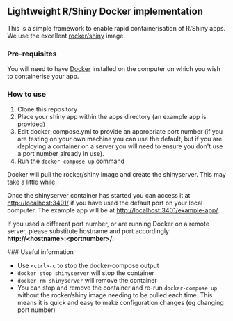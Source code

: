 ## Lightweight R/Shiny Docker implementation

This is a simple framework to enable rapid containerisation of R/Shiny apps. We use the excellent [rocker/shiny](https://github.com/rocker-org/shiny) image.

### Pre-requisites

You will need to have [Docker](https://www.docker.com/) installed on the computer on which you wish to containerise your app. 

### How to use

1. Clone this repository
2. Place your shiny app within the apps directory (an example app is provided)
3. Edit docker-compose.yml to provide an appropriate port number (if you are testing on your own machine you can use the default, but if you are deploying a container on a server you will need to ensure you don't use a port number already in use).
4. Run the ```docker-compose up``` command

Docker will pull the rocker/shiny image and create the shinyserver. This may take a little while. 

Once the shinyserver container has started you can access it at [http://localhost:3401/](http://localhost:3401/) if you have used the default port on your local computer. The example app will be at [http://localhost:3401/example-app/](http://localhost:3401/example-app/).

If you used a different port number, or are running Docker on a remote server, please substitute hostname and port accordingly: **http://\<hostname\>:\<portnumber\>/**.

### Useful information

* Use ```<ctrl>-c``` to stop the docker-compose output
* ```docker stop shinyserver``` will stop the container
* ```docker rm shinyserver``` will remove the container
* You can stop and remove the container and re-run ```docker-compose up``` without the rocker/shiny image needing to be pulled each time. This means it is quick and easy to make configuration changes (eg changing port number)

